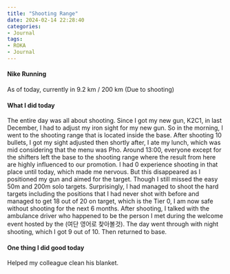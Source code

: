 ```yaml
---
title: "Shooting Range"
date: 2024-02-14 22:28:40
categories:
- Journal
tags:
- ROKA
- Journal
---
```


#### Nike Running
As of today, currently in 9.2 km / 200 km (Due to shooting)

#### What I did today
The entire day was all about shooting. Since I got my new gun, K2C1, in last December, I had to adjust my iron sight for my new gun. So in the morning, I went to the shooting range that is located inside the base. After shooting 10 bullets, I got my sight adjusted then shortly after, I ate my lunch, which was mid considering that the menu was Pho. Around 13:00, everyone except for the shifters left the base to the shooting range where the result from here are highly influenced to our promotion. I had 0 experience shooting in that place until today, which made me nervous. But this disappeared as I positioned my gun and aimed for the target. Though I still missed the easy 50m and 200m solo targets. Surprisingly, I had managed to shoot the hard targets including the positions that I had never shot with before and managed to get 18 out of 20 on target, which is the Tier 0, I am now safe without shooting for the next 6 months. After shooting, I talked with the ambulance driver who happened to be the person I met during the welcome event hosted by the (여단 영어로 찾아볼것). The day went through with night shooting, which I got 9 out of 10. Then returned to base. 

#### One thing I did good today
Helped my colleague clean his blanket.